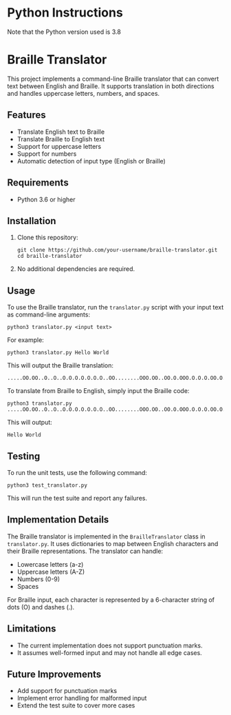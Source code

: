 # Python Instructions

Note that the Python version used is 3.8

# Braille Translator

This project implements a command-line Braille translator that can convert text between English and Braille. It supports translation in both directions and handles uppercase letters, numbers, and spaces.

## Features

- Translate English text to Braille
- Translate Braille to English text
- Support for uppercase letters
- Support for numbers
- Automatic detection of input type (English or Braille)

## Requirements

- Python 3.6 or higher

## Installation

1. Clone this repository:
   ```
   git clone https://github.com/your-username/braille-translator.git
   cd braille-translator
   ```

2. No additional dependencies are required.

## Usage

To use the Braille translator, run the `translator.py` script with your input text as command-line arguments:

```
python3 translator.py <input text>
```

For example:

```
python3 translator.py Hello World
```

This will output the Braille translation:

```
.....OO.OO..O..O..O.O.O.O.O.O.O..OO........OOO.OO..OO.O.OOO.O.O.O.OO.O..
```

To translate from Braille to English, simply input the Braille code:

```
python3 translator.py .....OO.OO..O..O..O.O.O.O.O.O.O..OO........OOO.OO..OO.O.OOO.O.O.O.OO.O..
```

This will output:

```
Hello World
```

## Testing

To run the unit tests, use the following command:

```
python3 test_translator.py
```

This will run the test suite and report any failures.

## Implementation Details

The Braille translator is implemented in the `BrailleTranslator` class in `translator.py`. It uses dictionaries to map between English characters and their Braille representations. The translator can handle:

- Lowercase letters (a-z)
- Uppercase letters (A-Z)
- Numbers (0-9)
- Spaces

For Braille input, each character is represented by a 6-character string of dots (O) and dashes (.).

## Limitations

- The current implementation does not support punctuation marks.
- It assumes well-formed input and may not handle all edge cases.

## Future Improvements

- Add support for punctuation marks
- Implement error handling for malformed input
- Extend the test suite to cover more cases
